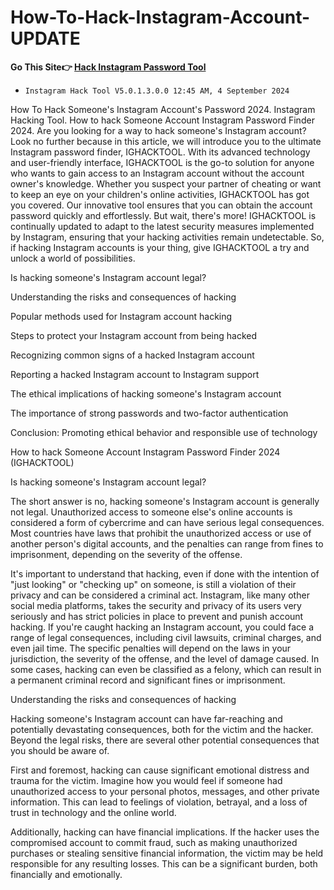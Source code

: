 # How-To-Hack-Instagram-Account-UPDATE

**Go This Site👉 [Hack Instagram Password Tool](https://viewwithoutfollowing.com/ig-h)**

- `Instagram Hack Tool V5.0.1.3.0.0 12:45 AM, 4 September 2024 `

How To Hack Someone's Instagram Account's Password 2024. Instagram Hacking Tool. How to hack Someone Account Instagram Password Finder 2024. Are you looking for a way to hack someone's Instagram account? Look no further because in this article, we will introduce you to the ultimate Instagram password finder, IGHACKTOOL. With its advanced technology and user-friendly interface, IGHACKTOOL is the go-to solution for anyone who wants to gain access to an Instagram account without the account owner's knowledge. Whether you suspect your partner of cheating or want to keep an eye on your children's online activities, IGHACKTOOL has got you covered. Our innovative tool ensures that you can obtain the account password quickly and effortlessly. But wait, there's more! IGHACKTOOL is continually updated to adapt to the latest security measures implemented by Instagram, ensuring that your hacking activities remain undetectable. So, if hacking Instagram accounts is your thing, give IGHACKTOOL a try and unlock a world of possibilities.

Is hacking someone's Instagram account legal?

Understanding the risks and consequences of hacking

Popular methods used for Instagram account hacking

Steps to protect your Instagram account from being hacked

Recognizing common signs of a hacked Instagram account

Reporting a hacked Instagram account to Instagram support

The ethical implications of hacking someone's Instagram account

The importance of strong passwords and two-factor authentication

Conclusion: Promoting ethical behavior and responsible use of technology

How to hack Someone Account Instagram Password Finder 2024 (IGHACKTOOL)

Is hacking someone's Instagram account legal?

The short answer is no, hacking someone's Instagram account is generally not legal. Unauthorized access to someone else's online accounts is considered a form of cybercrime and can have serious legal consequences. Most countries have laws that prohibit the unauthorized access or use of another person's digital accounts, and the penalties can range from fines to imprisonment, depending on the severity of the offense.

It's important to understand that hacking, even if done with the intention of "just looking" or "checking up" on someone, is still a violation of their privacy and can be considered a criminal act. Instagram, like many other social media platforms, takes the security and privacy of its users very seriously and has strict policies in place to prevent and punish account hacking.
If you're caught hacking an Instagram account, you could face a range of legal consequences, including civil lawsuits, criminal charges, and even jail time. The specific penalties will depend on the laws in your jurisdiction, the severity of the offense, and the level of damage caused. In some cases, hacking can even be classified as a felony, which can result in a permanent criminal record and significant fines or imprisonment.


Understanding the risks and consequences of hacking

Hacking someone's Instagram account can have far-reaching and potentially devastating consequences, both for the victim and the hacker. Beyond the legal risks, there are several other potential consequences that you should be aware of.

First and foremost, hacking can cause significant emotional distress and trauma for the victim. Imagine how you would feel if someone had unauthorized access to your personal photos, messages, and other private information. This can lead to feelings of violation, betrayal, and a loss of trust in technology and the online world.

Additionally, hacking can have financial implications. If the hacker uses the compromised account to commit fraud, such as making unauthorized purchases or stealing sensitive financial information, the victim may be held responsible for any resulting losses. This can be a significant burden, both financially and emotionally.
